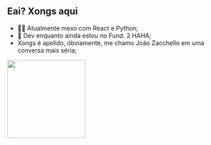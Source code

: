 ## Eai? Xongs aqui

- 👨‍💻 Atualmente mexo com React e Python;
- 🎒 Dev enquanto ainda estou no Fund. 2 HAHA;
- Xongs é apelido, óbviamente, me chamo João Zacchello em uma conversa mais séria;

<div>
  <a href="http://xongs08.github.io/zacchello">
  <img height="180em" src="https://github-reamde-stats.vercel.app/api?username=xongs08&show_icons=false&theme=dracula&include_all_commits=True&count_private=true"/>
</div>

